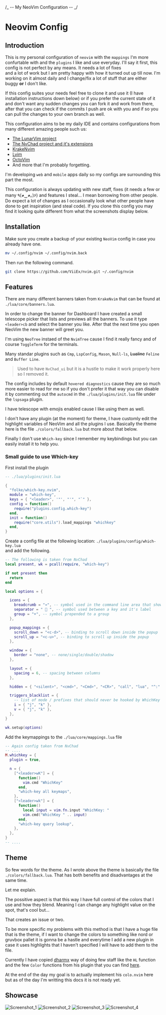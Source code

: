 /_ -- My NeoVim Configuration -- _/

# Neovim Config

## Introduction

This is my personal configuration of `neovim` with the `mappings` I'm more confurtable with
and the `plugins` I like and use everyday. I'll say it first, this config is not perfect by any means. It needs a lot of fixes \
and a lot of work but I am pretty happy with how it turned out up till now. I'm working on it almost daily and I change/fix a lot of stuff
that are either buggy **or** I don't like.

If this config suites your needs feel free to clone it and use it (I have installation instructions down below)
or if you prefer the current state of it and don't want any sudden changes
you can fork it and work from there, after that you can check if the commits I push are ok with you and if so you can pull the changes to your
own branch as well.

This configuration aims to be my daily IDE and contains configurations from many different amazing people such us:

- [The LunarVim project](https://github.com/LunarVim/LunarVim)
- [The NvChad project and it's extensions](https://github.com/NvChad/NvChad)
- [KrakeNvim](https://github.com/dharmx/nvim)
- [Lvim](https://github.com/lvim-tech/lvim)
- [OctoVim](https://github.com/OctoVim/OctoVim)
- And more that I'm probably forgetting.

I'm developing `web` and `mobile` apps daily so my configs are surrounding this part the most.

This configuration is always updating with new staff, fixes (it needs a few or many ٩(◕‿◕｡)۶) and features I steal...
I mean borrowing from other people.
Do expect a lot of changes as I occasionally look what other people have done to get inspiration (and steal code).
If you clone this config you may
find it looking quite different from what the screenshots display below.

## Installation

Make sure you create a backup of your existing `NeoVim` config in case you already have one.

```sh
mv ~/.config/nvim ~/.config/nvim.back
```

Then run the following command.

```sh
git clone https://github.com/ViiEx/nvim.git ~/.config/nvim
```

## Features

There are many different banners taken from `KrakeNvim` that can be found at `./lua/core/banners.lua`.

In order to change the banner for Dashboard I have created a small telescope picker that lists and previews
all the banners. To use it type `<leader>cb` and select the banner you like. After that the next time you
open NeoVim the new banner will greet you.

I'm using `NeoTree` instaed of the `NvimTree` cause I find it really fancy and of course `ToggleTerm` for the terminals.

Many standar plugins such as `Cmp`, `LspConfig`, `Mason`, `Null-ls`, ~~Lualine~~ `Feline` and `Buffer Line`.

> Used to have `NvChad_ui` but it is a hustle to make it work properly here so I removed it.

The config includes by default `hovered diagnostics` cause they are so much more easier to read for me
so if you don't prefer it that way you can disable it
by commenting out the `autocmd` in the `./lua/plugins/init.lua` file under the `lspsaga` plugin.

I have telescope with emojis enabled cause I like using them as well.

I don't have any plugin (at the moment) for theme, I have customly edit the highlight variables of NeoVim
and all the plugins I use. Basically the theme here is the file `./colors/fallback.lua` but more about that below.

Finally I don't use `Which-key` since I remember my keybindings but you can easily install it to help you.

### Small guide to use Which-key

First install the plugin

```lua
-- ./lua/plugins/init.lua

{
  "folke/which-key.nvim",
  module = "which-key",
  keys = { "<leader>", '"', "'", "`" },
  config = function()
    require("plugins.config.which-key")
  end,
  init = function()
    require("core.utils").load_mappings "whichkey"
  end,
}

```

Create a config file at the following location: `./lua/plugins/config/which-key.lua` \
and add the following.

```lua
-- The following is taken from NvChad
local present, wk = pcall(require, "which-key")

if not present then
  return
end

local options = {

  icons = {
    breadcrumb = "»", -- symbol used in the command line area that shows your active key combo
    separator = "  ", -- symbol used between a key and it's label
    group = "+", -- symbol prepended to a group
  },

  popup_mappings = {
    scroll_down = "<c-d>", -- binding to scroll down inside the popup
    scroll_up = "<c-u>", -- binding to scroll up inside the popup
  },

  window = {
    border = "none", -- none/single/double/shadow
  },

  layout = {
    spacing = 6, -- spacing between columns
  },

  hidden = { "<silent>", "<cmd>", "<Cmd>", "<CR>", "call", "lua", "^:", "^ " },

  triggers_blacklist = {
    -- list of mode / prefixes that should never be hooked by WhichKey
    i = { "j", "k" },
    v = { "j", "k" },
  },
}

wk.setup(options)
```

Add the keymappings to the `./lua/core/mappings.lua` file

```lua
-- Again config taken from NvChad
-- ....
M.whichkey = {
  plugin = true,

  n = {
    ["<leader>wK"] = {
      function()
        vim.cmd "WhichKey"
      end,
      "which-key all keymaps",
    },
    ["<leader>wk"] = {
      function()
        local input = vim.fn.input "WhichKey: "
        vim.cmd("WhichKey " .. input)
      end,
      "which-key query lookup",
    },
  },
}
-- ....
```

## Theme

So few words for the theme. As I wrote above the theme is basically the file `./colors/fallback.lua`.
That has both benefits and disadvantages at the same time.

Let me explain.

The possitive aspect is that this way I have full control of the colors that I use and how they blend.
Meaning I can change any highlight value on the spot, that's cool but...

That creates an issue or two.

To be more specific my problems with this method is that I have a huge file that is the theme, if I want to
change the colors to something like nord or gruvbox pallet it is gonna be a hastle and everytime I add a new plugin
in case it uses highlights that I haven't specified I will have to add them to the file.

Currently I have copied [dharmx](https://github.com/dharmx/nvim) way of doing few staff like the `HL` function
and the few `Color` functions from his plugin that you can find [here](https://github.com/dharmx/colo.nvim).

At the end of the day my goal is to actually implement his `colo.nvim` here but as of the day I'm writting this
docs it is not ready yet.

## Showcase

![Screenshot_1](./assets/2023-04-20_16-29.png)
![Screenshot_2](./assets/2023-04-20_16-30.png)
![Screenshot_3](./assets/2023-04-20_16-31.png)
![Screenshot_4](./assets/2023-04-20_16-31_1.png)
